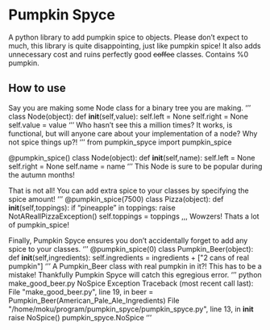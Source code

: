 # Pumpkin Spyce
A python library to add pumpkin spice to objects. Please don’t expect to much, this library is quite disappointing, just like pumpkin spice! It also adds unnecessary cost and ruins perfectly good ~~coffee~~ classes. Contains %0 pumpkin.

## How to use
Say you are making some Node class for a binary tree you are making.
‘’’
class Node(object):
    def __init__(self,value):
        self.left = None
        self.right = None
        self.value = value
‘’’
Who hasn’t see this a million times? It works, is functional, but will anyone care about your implementation of a node? Why not spice things up?! 
‘’’
from pumpkin_spyce import pumpkin_spice

@pumpkin_spice()
class Node(object):
    def __init__(self,name):
        self.left = None
        self.right = None
        self.name = name
‘’’
This Node is sure to be popular during the autumn months!

That is not all! You can add extra spice to your classes by specifying the spice amount!
‘’’
@pumpkin_spice(7500)
class Pizza(object):
	def __init__(self,toppings):
		if “pineapple” in toppings:
			raise NotAReallPizzaException()
		self.toppings = toppings
,,,
Wowzers! Thats a lot of pumpkin_spice!

Finally, Pumpkin Spyce ensures you don’t accidentally forget to add any spice to your classes.
‘’’
@pumpkin_spice(0)
class Pumpkin_Beer(object):
    def __init__(self,ingredients):
        self.ingredients = ingredients + ["2 cans of real pumpkin"]
‘’’
A Pumpkin_Beer class with real pumpkin in it?! This has to be a mistake! Thankfully Pumpkin Spyce will catch this egregious error.
‘’’
python make_good_beer.py 
NoSpice Exception
Traceback (most recent call last):
  File "make_good_beer.py", line 19, in <module>
    beer = Pumpkin_Beer(American_Pale_Ale_Ingredients)
  File "/home/moku/program/pumpkin_spyce/pumpkin_spyce.py", line 13, in __init__
    raise NoSpice()
pumpkin_spyce.NoSpice
‘’’
